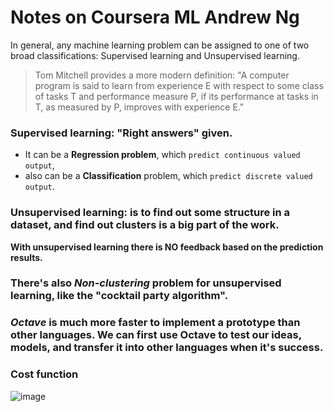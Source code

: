 # Notes on Coursera ML Andrew Ng

In general, any machine learning problem can be assigned to one of two broad classifications:
Supervised learning and Unsupervised learning.

> Tom Mitchell provides a more modern definition: "A computer program is said to learn from experience E with respect to some class of tasks T and performance measure P, if its performance at tasks in T, as measured by P, improves with experience E."


### Supervised learning: "Right answers" given.
- It can be a **Regression problem**, which `predict continuous valued output`,
- also can be a **Classification** problem, which `predict discrete valued output`.


### Unsupervised learning: is to find out some **structure** in a dataset, and find out **clusters** is a big part of the work. 
**With unsupervised learning there is NO feedback based on the prediction results.**

### There's also _Non-clustering_ problem for unsupervised learning, like the "cocktail party algorithm".

### _Octave_ is much more faster to implement a prototype than other languages. We can first use Octave to test our ideas, models, and transfer it into other languages when it's success.

### Cost function
![image](https://user-images.githubusercontent.com/14041622/46939279-77e67b00-d098-11e8-8d57-d6c341560ab2.png)

